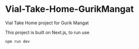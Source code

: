 # Vial-Take-Home-GurikMangat
Vial Take Home project for Gurik Mangat

This project is built on Next.js, to run use 
```
npm run dev
```

